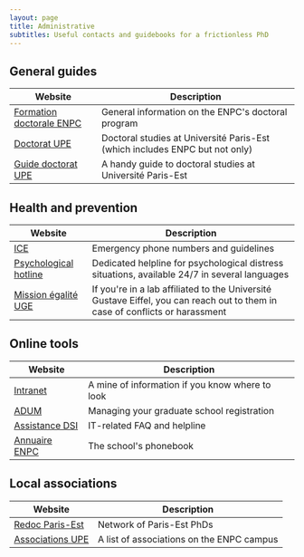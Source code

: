 ```yaml
---
layout: page
title: Administrative
subtitles: Useful contacts and guidebooks for a frictionless PhD
---
```


## General guides

| Website                                                                                                                          | Description                                                                 |
| -------------------------------------------------------------------------------------------------------------------------------- | --------------------------------------------------------------------------- |
| [Formation doctorale ENPC](https://www.ecoledesponts.fr/formation-doctorale)                                                     | General information on the ENPC's doctoral program                          |
| [Doctorat UPE](https://www.paris-est-sup.fr/doctorat/)                                                                           | Doctoral studies at Université Paris-Est (which includes ENPC but not only) |
| [Guide doctorat UPE](https://www.paris-est-sup.fr/fileadmin/Fichiers/UPE/Doctorat/Documents/Guide_doctorant_2020-2021_light.pdf) | A handy guide to doctoral studies at Université Paris-Est                   |

## Health and prevention

| Website                                                                                                                                    | Description                                                                                                                  |
| ------------------------------------------------------------------------------------------------------------------------------------------ | ---------------------------------------------------------------------------------------------------------------------------- |
| [ICE](https://intranet-enpc-fr.extranet.enpc.fr/sg/hygiene-et-securite/consignes-generales-de-securite.html)                               | Emergency phone numbers and guidelines                                                                                       |
| [Psychological hotline](https://intranet-enpc-fr.extranet.enpc.fr/sg/hygiene-et-securite/cellule-decoute-et-de-soutien-psychologique.html) | Dedicated helpline for psychological distress situations, available 24/7 in several languages                                |
| [Mission égalité UGE](https://mission-egalite.univ-gustave-eiffel.fr/)                                                                     | If you're in a lab affiliated to the Université Gustave Eiffel, you can reach out to them in case of conflicts or harassment |

## Online tools

| Website                                                               | Description                                     |
| --------------------------------------------------------------------- | ----------------------------------------------- |
| [Intranet](http://extranet.enpc.fr/login?url=http://intranet.enpc.fr) | A mine of information if you know where to look |
| [ADUM](https://www.adum.fr/)                                          | Managing your graduate school registration      |
| [Assistance DSI](https://assistance.enpc.fr/)                         | IT-related FAQ and helpline                     |
| [Annuaire ENPC](https://annuaire.enpc.fr/search)                      | The school's phonebook                          |

## Local associations

| Website                                                               | Description                               |
| --------------------------------------------------------------------- | ----------------------------------------- |
| [Redoc Paris-Est](https://redocparisest.wordpress.com/)               | Network of Paris-Est PhDs                 |
| [Associations UPE](https://www.paris-est-sup.fr/campus/associations/) | A list of associations on the ENPC campus |
